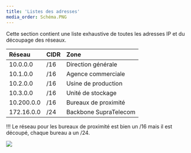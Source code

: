 ```yaml
---
title: 'Listes des adresses'
media_order: Schéma.PNG
---
```


Cette section contient une liste exhaustive de toutes les adresses IP et du découpage des réseaux.

|  Réseau  |  CIDR  |  Zone  |
|  :-----          |  :-----          |  :-----          |
|  10.0.0.0 |  /16 |  Direction générale |
|  10.1.0.0 |  /16 |  Agence commerciale |
|  10.2.0.0 |  /16 |  Usine de production |
|  10.3.0.0 |  /16 |  Unité de stockage |
|  10.200.0.0 |  /16 |  Bureaux de proximité |
|  172.16.0.0 |  /24 |  Backbone SupraTelecom |

!!! Le réseau pour les bureaux de proximité est bien un /16 mais il est découpé, chaque bureau a un /24.

![](Sch%C3%A9ma.PNG)